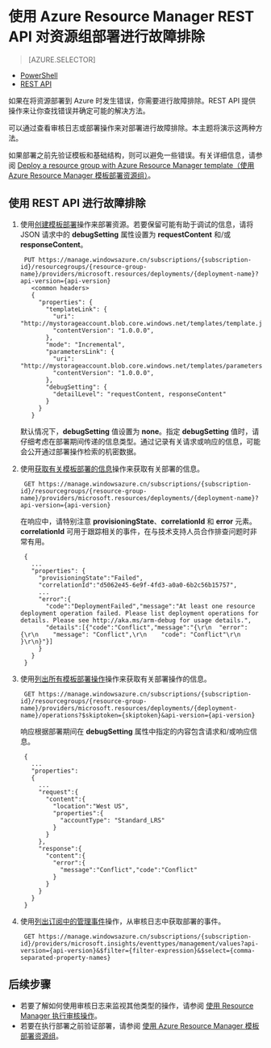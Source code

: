 <properties
   pageTitle="使用 REST API 对部署进行故障排除 | Azure"
   description="介绍如何使用 Azure Resource Manager REST API 来检测和解决资源管理器部署的问题。"
   services="azure-resource-manager,virtual-machines"
   documentationCenter=""
   tags="top-support-issue"
   authors="tfitzmac"
   manager="timlt"
   editor=""/>

<tags
   ms.service="azure-resource-manager"
   ms.date="03/21/2016"
   wacn.date="05/05/2016"/>

# 使用 Azure Resource Manager REST API 对资源组部署进行故障排除

> [AZURE.SELECTOR]
- [PowerShell](/documentation/articles/resource-manager-troubleshoot-deployments-powershell)
- [REST API](/documentation/articles/resource-manager-troubleshoot-deployments-rest)

如果在将资源部署到 Azure 时发生错误，你需要进行故障排除。REST API 提供操作来让你查找错误并确定可能的解决方法。

可以通过查看审核日志或部署操作来对部署进行故障排除。本主题将演示这两种方法。

如果部署之前先验证模板和基础结构，则可以避免一些错误。有关详细信息，请参阅 [Deploy a resource group with Azure Resource Manager template（使用 Azure Resource Manager 模板部署资源组）](/documentation/articles/resource-group-template-deploy)。

## 使用 REST API 进行故障排除

1. 使用[创建模板部署](https://msdn.microsoft.com/zh-cn/library/azure/dn790564.aspx)操作来部署资源。若要保留可能有助于调试的信息，请将 JSON 请求中的 **debugSetting** 属性设置为 **requestContent** 和/或 **responseContent**。 

        PUT https://manage.windowsazure.cn/subscriptions/{subscription-id}/resourcegroups/{resource-group-name}/providers/microsoft.resources/deployments/{deployment-name}?api-version={api-version}
          <common headers>
          {
            "properties": {
              "templateLink": {
                "uri": "http://mystorageaccount.blob.core.windows.net/templates/template.json",
                "contentVersion": "1.0.0.0",
              },
              "mode": "Incremental",
              "parametersLink": {
                "uri": "http://mystorageaccount.blob.core.windows.net/templates/parameters.json",
                "contentVersion": "1.0.0.0",      
              },
              "debugSetting": {
                "detailLevel": "requestContent, responseContent"
              }
            }
          }

    默认情况下，**debugSetting** 值设置为 **none**。指定 **debugSetting** 值时，请仔细考虑在部署期间传递的信息类型。通过记录有关请求或响应的信息，可能会公开通过部署操作检索的机密数据。

2. 使用[获取有关模板部署的信息](https://msdn.microsoft.com/zh-cn/library/azure/dn790565.aspx)操作来获取有关部署的信息。

        GET https://manage.windowsazure.cn/subscriptions/{subscription-id}/resourcegroups/{resource-group-name}/providers/microsoft.resources/deployments/{deployment-name}?api-version={api-version}

    在响应中，请特别注意 **provisioningState**、**correlationId** 和 **error** 元素。**correlationId** 可用于跟踪相关的事件，在与技术支持人员合作排查问题时非常有用。
    
        { 
          ...
          "properties": {
            "provisioningState":"Failed",
            "correlationId":"d5062e45-6e9f-4fd3-a0a0-6b2c56b15757",
            ...
            "error":{
              "code":"DeploymentFailed","message":"At least one resource deployment operation failed. Please list deployment operations for details. Please see http://aka.ms/arm-debug for usage details.",
              "details":[{"code":"Conflict","message":"{\r\n  "error": {\r\n    "message": "Conflict",\r\n    "code": "Conflict"\r\n  }\r\n}"}]
            }  
          }
        }

3. 使用[列出所有模板部署操作](https://msdn.microsoft.com/zh-cn/library/azure/dn790518.aspx)操作来获取有关部署操作的信息。

        GET https://manage.windowsazure.cn/subscriptions/{subscription-id}/resourcegroups/{resource-group-name}/providers/microsoft.resources/deployments/{deployment-name}/operations?$skiptoken={skiptoken}&api-version={api-version}

    响应根据部署期间在 **debugSetting** 属性中指定的内容包含请求和/或响应信息。
    
        {
          ...
          "properties": 
          {
            ...
            "request":{
              "content":{
                "location":"West US",
                "properties":{
                  "accountType": "Standard_LRS"
                }
              }
            },
            "response":{
              "content":{
                "error":{
                  "message":"Conflict","code":"Conflict"
                }
              }
            }
          }
        }

4. 使用[列出订阅中的管理事件](https://msdn.microsoft.com/zh-cn/library/azure/dn931934.aspx)操作，从审核日志中获取部署的事件。

        GET https://manage.windowsazure.cn/subscriptions/{subscription-id}/providers/microsoft.insights/eventtypes/management/values?api-version={api-version}&$filter={filter-expression}&$select={comma-separated-property-names}


## 后续步骤

- 若要了解如何使用审核日志来监视其他类型的操作，请参阅 [使用 Resource Manager 执行审核操作](/documentation/articles/resource-group-audit)。
- 若要在执行部署之前验证部署，请参阅 [使用 Azure Resource Manager 模板部署资源组](/documentation/articles/resource-group-template-deploy)。

<!---HONumber=Mooncake_0425_2016-->